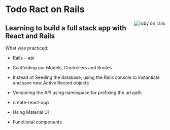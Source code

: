 # Todo Ract on Rails 
<img src="https://res.cloudinary.com/practicaldev/image/fetch/s--pVjgI2yd--/c_imagga_scale,f_auto,fl_progressive,h_900,q_auto,w_1600/https://thepracticaldev.s3.amazonaws.com/i/j0xrwz8vsxkvc5b4nndy.png" align="right"
     alt="ruby on rails" heighth="50">

## Learning to build a full stack app with React and Rails

What was practiced:

* Rails --api 

* Scaffolding our Models, Controllers and Routes

* Instead of Seeding the database, using the Rails console to instantiate and save new Active Record objects

* Versioning the API using namespace for prefixing the url path

* create-react-app

* Using Material UI 

* Functional components
